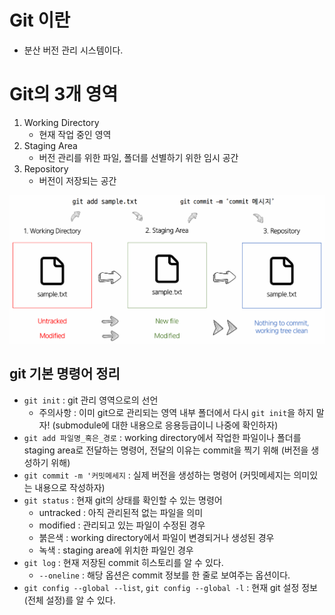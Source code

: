 # Git 이란
- 분산 버전 관리 시스템이다.

# Git의 3개 영역
1. Working Directory
    - 현재 작업 중인 영역
2. Staging Area
    - 버전 관리를 위한 파일, 폴더를 선별하기 위한 임시 공간
3. Repository
    - 버전이 저장되는 공간

![git_basic](./asset/3_area_of_git.png)

## git 기본 명령어 정리

- `git init` : git 관리 영역으로의 선언
    - 주의사항 : 이미 git으로 관리되는 영역 내부 폴더에서 다시 `git init`을 하지 말자!
    (submodule에 대한 내용으로 응용등급이니 나중에 확인하자)
- `git add 파일명_혹은_경로` : working directory에서 작업한 파일이나 폴더를 staging area로 전달하는 명령어, 전달의 이유는 commit을 찍기 위해 (버전을 생성하기 위해)
- `git commit -m '커밋메세지` : 실제 버전을 생성하는 명령어 (커밋메세지는 의미있는 내용으로 작성하자)
- `git status` : 현재 git의 상태를 확인할 수 있는 명령어
    - untracked : 아직 관리된적 없는 파일을 의미
    - modified : 관리되고 있는 파일이 수정된 경우
    - 붉은색 : working directory에서 파일이 변경되거나 생성된 경우
    - 녹색 : staging area에 위치한 파일인 경우
- `git log` : 현재 저장된 commit 히스토리를 알 수 있다.
    - `--oneline` : 해당 옵션은 commit 정보를 한 줄로 보여주는 옵션이다.
- `git config --global --list`, `git config --global -l` : 현재 git 설정 정보(전체 설정)를 알 수 있다.